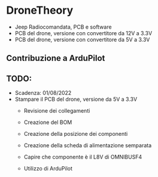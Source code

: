# DroneTheory

- Jeep Radiocomandata, PCB e software
- PCB del drone, versione con convertitore da 12V a 3.3V
- PCB del drone, versione con convertitore da 5V a 3.3V

## Contribuzione a ArduPilot

## TODO:
- Scadenza: 01/08/2022
- Stampare il PCB del drone, versione da 5V a 3.3V
    - Revisione dei collegamenti
    - Creazione del BOM
    - Creazione della posizione dei componenti
    - Creazione della scheda di alimentazione semparata
    - Capire che componente è il L8V di OMNIBUSF4
    
    - Utilizzo di ArduPilot